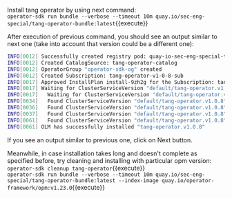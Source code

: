 Install tang operator by using next command:  
`operator-sdk run bundle --verbose --timeout 10m quay.io/sec-eng-special/tang-operator-bundle:latest`{{execute}}

After execution of previous command, you should see an output similar to next one (take into account that version could be a different one):  
```bash
INFO[0012] Successfully created registry pod: quay-io-sec-eng-special-tang-operator-bundle-latest
INFO[0012] Created CatalogSource: tang-operator-catalog
INFO[0012] OperatorGroup "operator-sdk-og" created
INFO[0012] Created Subscription: tang-operator-v1-0-8-sub
INFO[0017] Approved InstallPlan install-9zh2g for the Subscription: tang-operator-v1-0-8-sub
INFO[0017] Waiting for ClusterServiceVersion "default/tang-operator.v1.0.8" to reach 'Succeeded' phase
INFO[0017]   Waiting for ClusterServiceVersion "default/tang-operator.v1.0.8" to appear
INFO[0034]   Found ClusterServiceVersion "default/tang-operator.v1.0.8" phase: Pending
INFO[0036]   Found ClusterServiceVersion "default/tang-operator.v1.0.8" phase: InstallReady
INFO[0037]   Found ClusterServiceVersion "default/tang-operator.v1.0.8" phase: Installing
INFO[0061]   Found ClusterServiceVersion "default/tang-operator.v1.0.8" phase: Succeeded
INFO[0061] OLM has successfully installed "tang-operator.v1.0.8"
```
If you see an output similar to previous one, click on Next button.

Meanwhile, in case installation takes long and doesn't complete as specified before, try cleaning and installing with particular opm version:\
`operator-sdk cleanup tang-operator`{{execute}}\
`operator-sdk run bundle --verbose --timeout 10m quay.io/sec-eng-special/tang-operator-bundle:latest --index-image quay.io/operator-framework/opm:v1.23.0`{{execute}}
